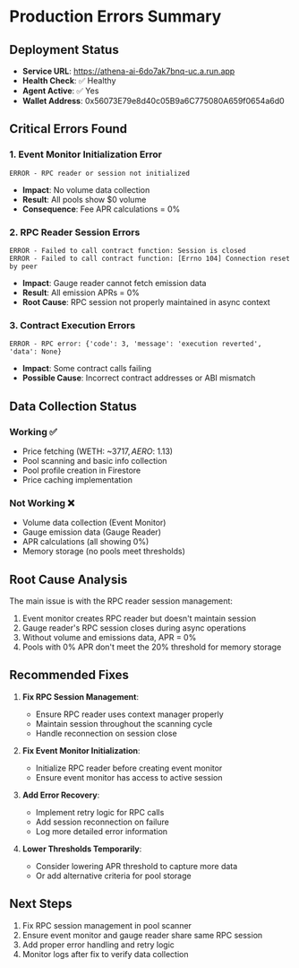 # Production Errors Summary

## Deployment Status
- **Service URL**: https://athena-ai-6do7ak7bnq-uc.a.run.app
- **Health Check**: ✅ Healthy
- **Agent Active**: ✅ Yes
- **Wallet Address**: 0x56073E79e8d40c05B9a6C775080A659f0654a6d0

## Critical Errors Found

### 1. Event Monitor Initialization Error
```
ERROR - RPC reader or session not initialized
```
- **Impact**: No volume data collection
- **Result**: All pools show $0 volume
- **Consequence**: Fee APR calculations = 0%

### 2. RPC Reader Session Errors
```
ERROR - Failed to call contract function: Session is closed
ERROR - Failed to call contract function: [Errno 104] Connection reset by peer
```
- **Impact**: Gauge reader cannot fetch emission data
- **Result**: All emission APRs = 0%
- **Root Cause**: RPC session not properly maintained in async context

### 3. Contract Execution Errors
```
ERROR - RPC error: {'code': 3, 'message': 'execution reverted', 'data': None}
```
- **Impact**: Some contract calls failing
- **Possible Cause**: Incorrect contract addresses or ABI mismatch

## Data Collection Status

### Working ✅
- Price fetching (WETH: ~$3717, AERO: ~$1.13)
- Pool scanning and basic info collection
- Pool profile creation in Firestore
- Price caching implementation

### Not Working ❌
- Volume data collection (Event Monitor)
- Gauge emission data (Gauge Reader)
- APR calculations (all showing 0%)
- Memory storage (no pools meet thresholds)

## Root Cause Analysis

The main issue is with the RPC reader session management:
1. Event monitor creates RPC reader but doesn't maintain session
2. Gauge reader's RPC session closes during async operations
3. Without volume and emissions data, APR = 0%
4. Pools with 0% APR don't meet the 20% threshold for memory storage

## Recommended Fixes

1. **Fix RPC Session Management**:
   - Ensure RPC reader uses context manager properly
   - Maintain session throughout the scanning cycle
   - Handle reconnection on session close

2. **Fix Event Monitor Initialization**:
   - Initialize RPC reader before creating event monitor
   - Ensure event monitor has access to active session

3. **Add Error Recovery**:
   - Implement retry logic for RPC calls
   - Add session reconnection on failure
   - Log more detailed error information

4. **Lower Thresholds Temporarily**:
   - Consider lowering APR threshold to capture more data
   - Or add alternative criteria for pool storage

## Next Steps
1. Fix RPC session management in pool scanner
2. Ensure event monitor and gauge reader share same RPC session
3. Add proper error handling and retry logic
4. Monitor logs after fix to verify data collection